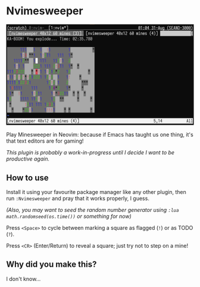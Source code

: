 # Nvimesweeper

![Screenshot](./media/nvimesweeper.png)

Play Minesweeper in Neovim: because if Emacs has taught us one thing, it's that
text editors are for gaming!

_This plugin is probably a work-in-progress until I decide I want to be
productive again._

## How to use

Install it using your favourite package manager like any other plugin, then run
`:Nvimesweeper` and pray that it works properly, I guess.

_(Also, you may want to seed the random number generator using `:lua
math.randomseed(os.time())` or something for now)_

Press `<Space>` to cycle between marking a square as flagged (`!`) or as TODO
(`?`).

Press `<CR>` (Enter/Return) to reveal a square; just try not to step on a mine!

## Why did you make this?

I don't know...
